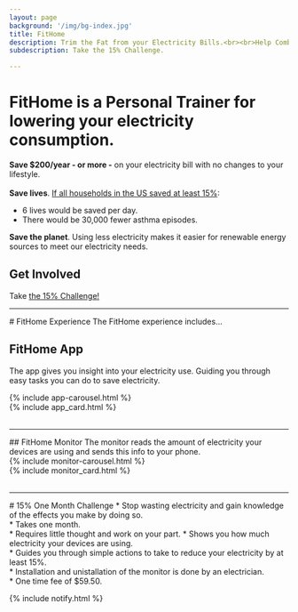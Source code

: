 ```yaml
---
layout: page
background: '/img/bg-index.jpg'
title: FitHome
description: Trim the Fat from your Electricity Bills.<br><br>Help Combat Climate Change.
subdescription: Take the 15% Challenge.

---
```

<link rel="stylesheet" href='{{ '/assets/page-style.css' | prepend: site.baseurl | replace: '//', '/' }}'>

# FitHome is a Personal Trainer for lowering your electricity consumption.  
__Save $200/year - or more -__ on your electricity bill with no changes to your lifestyle.<br>    
__Save lives__.  [If all households in the US saved at least 15%](https://aceee.org/research-report/h1801):  
  * 6 lives would be saved per day.
  * There would be 30,000 fewer asthma episodes.  

__Save the planet__.  Using less electricity makes it easier for renewable energy sources to meet our electricity needs.  

## Get Involved    

Take <a href="#challenge">the 15% Challenge!</a>
<br>  
<hr>
# FitHome Experience
The FitHome experience includes...

## FitHome App
The app gives you insight into your electricity use.  Guiding you through easy tasks you can do to save electricity.
<br>
<div class="container-fluid">
  <div class="row">
    <!-- bootstrap uses 12 cols.  I want the carousel to be positioned in the middle. -->
    <div class="col-5 offset-1"> 
      {% include app-carousel.html %}
    </div> 
        {% include app_card.html %}
  </div>
</div>
<br>
<hr>
## FitHome Monitor   
The monitor reads the amount of electricity your devices are using and sends this info to your phone.
<br>
<div class="container-fluid">
  <div class="row">
    <!-- bootstrap uses 12 cols.  I want the carousel to be positioned in the middle. -->
    <div class="col-5 offset-1"> 
      {% include monitor-carousel.html %}
    </div> 
        {% include monitor_card.html %}
  </div>
</div>
<br>
<hr>
# 15% One Month Challenge
<a id="challenge">
* Stop wasting electricity and gain knowledge of the effects you make by doing so.<br>
* Takes one month.<br>
* Requires little thought and work on your part.  
  * Shows you how much electricity your devices are using.<br>
  * Guides you through simple actions to take to reduce your electricity by at least 15%.<br>
* Installation and unistallation of the monitor is done by an electrician.<br>  
* One time fee of $59.50.

{% include notify.html %}


